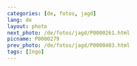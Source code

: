 ```yaml
---
categories: [de, fotos, jagd]
lang: de
layout: photo
next_photo: /de/fotos/jagd/P0000261.html
picname: P0000279
prev_photo: /de/fotos/jagd/P0000403.html
tags: [Ingo]
---
```


